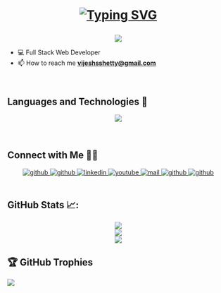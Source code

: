 

<h1 align="center">

  [![Typing SVG](https://readme-typing-svg.demolab.com?font=Fira+Code&weight=600&size=25&pause=1000&color=31E2F7&center=true&vCenter=true&width=435&lines=Hi+%F0%9F%91%8B%2C+I'm+Vijesh+Shetty;A+Full+Stack+Developer)](https://git.io/typing-svg)
</h1>
   <p align='center'> <img src="https://user-images.githubusercontent.com/65854432/131634214-91274d8f-4f2f-4a91-bee8-276f5c3069eb.gif"> </p>



- 💻 Full Stack Web Developer
- 📫 How to reach me **vijeshsshetty@gmail.com**

<br/>



## Languages and Technologies 🚀
<div align="center">
    <img src="https://skillicons.dev/icons?i=postgres,prisma,mongodb,firebase,androidstudio,react,nextjs,express,flask,cpp,typescript,java,py,redis,kafka" />
</div>


<br/>

<br/>

## Connect with Me 🤝🏻
<div align="center">
<a href="https://github.com/vijeshvs" target="_blank">
<img src=https://img.shields.io/badge/github-%2324292e.svg?&style=for-the-badge&logo=github&logoColor=white alt=github style="margin-bottom: 5px;" />
</a>
<a href="https://twitter.com/vijeshsshetty" target="_blank">
<img src=https://img.shields.io/badge/X-%2324292e.svg?&style=for-the-badge&logo=x&logoColor=white alt=github style="margin-bottom: 5px;" />
</a>
<a href="https://www.linkedin.com/in/vijeshsshetty" target="_blank">
<img src=https://img.shields.io/badge/linkedin-%231E77B5.svg?&style=for-the-badge&logo=linkedin&logoColor=white alt=linkedin style="margin-bottom: 5px;" />
</a>
<a href="https://www.youtube.com/channel/UCHSvFoyBeX_qd9PCGp2YVkg" target="_blank">
<img src=https://img.shields.io/badge/youtube-%23EE4831.svg?&style=for-the-badge&logo=youtube&logoColor=white alt=youtube style="margin-bottom: 5px;" />
</a>
<a href="mailto:vijesh@vshetty.dev" target="_blank">
<img src=https://img.shields.io/badge/Gmail-D14836?style=for-the-badge&logo=gmail&logoColor=white alt=mail style="margin-bottom: 5px;" />
</a>  
<a href="https://leetcode.com/VijeshVS" target="_blank">
<img src=https://img.shields.io/badge/leetcode-%2324292e.svg?&style=for-the-badge&logo=leetcode&logoColor=yellow alt=github style="margin-bottom: 5px;" />
</a>  
<a href="https://www.geeksforgeeks.org/user/vijeshst3zc/" target="_blank">
<img src=https://img.shields.io/badge/GFG-%23123.svg?&style=for-the-badge&logo=geeksforgeeks&logoColor=yellow alt=github style="margin-bottom: 5px;" />
</a>
</div>  


<br/>

## GitHub Stats 📈:

<div align="center">
<p align="center">

![](https://github-readme-stats.vercel.app/api?username=vijeshvs&theme=dark&hide_border=true&include_all_commits=false&count_private=false)<br/>
![](https://github-readme-streak-stats.herokuapp.com/?user=vijeshvs&theme=dark&hide_border=true)<br/>
![](https://github-readme-stats.vercel.app/api/top-langs/?username=vijeshvs&theme=dark&hide_border=true&include_all_commits=false&count_private=false&layout=compact)

</p>
</div>

## 🏆 GitHub Trophies
![](https://github-profile-trophy.vercel.app/?username=vijeshvs&theme=default&no-frame=false&no-bg=true&margin-w=4)
